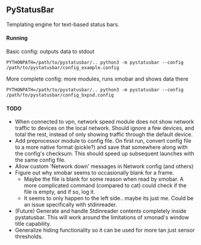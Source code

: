 ## PyStatusBar
Templating engine for text-based status bars. 


#### Running
Basic config: outputs data to stdout

    PYTHONPATH=/path/to/pystatusbar/.. python3 -m pystatusbar --config /path/to/pystatusbar/config_example.config

More complete config: more modules, runs xmobar and shows data there

    PYTHONPATH=/path/to/pystatusbar/.. python3 -m pystatusbar --config /path/to/pystatusbar/config_bxpsd.config


#### TODO
 - When connected to vpn, network speed module does not show network traffic to devices
   on the local network. Should ignore a few devices, and total the rest, instead of 
   only showing traffic through the default device.
 - Add preprocessor module to config file. On first run, convert config file to a more
   native format (pickle?) and save that somewhere along with the config's checksum.
   This should speed up subsequent launches with the same config file.
 - Allow custom 'Network down' messages in Network config (and others)
 - Figure out why xmobar seems to occasionally blank for a frame.
   - Maybe the file is blank for some reason when read by xmobar. A more complicated
     command (compared to cat) could check if the file is empty, and if so, log it.
   - It seems to only happen to the left side.. maybe its just me. Could be an issue
     specifically with stdinreader.
 - (Future) Generate and handle Stdinreader contents completely inside pystatusbar. This
   will work around the limitations of xmonad's window title capability.
 - Generalize hiding functionality so it can be used for more tan just sensor thresholds.



